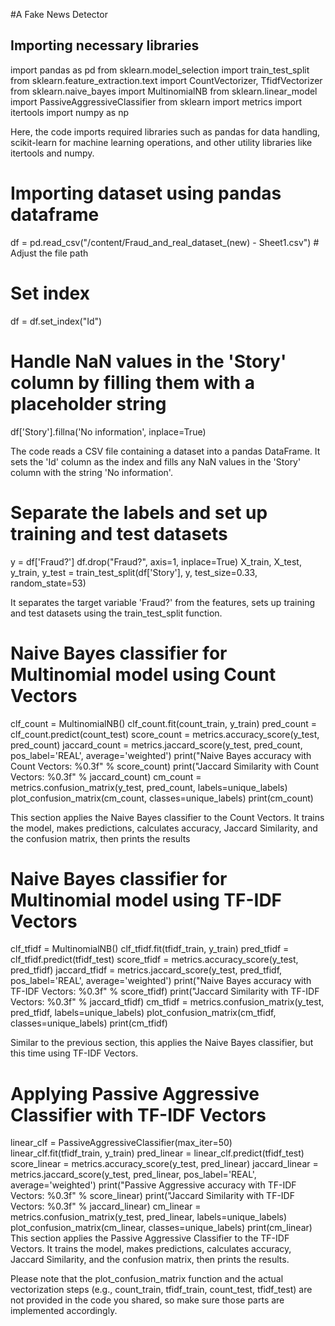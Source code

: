 #A Fake News Detector
## Importing necessary libraries
import pandas as pd
from sklearn.model_selection import train_test_split
from sklearn.feature_extraction.text import CountVectorizer, TfidfVectorizer
from sklearn.naive_bayes import MultinomialNB
from sklearn.linear_model import PassiveAggressiveClassifier
from sklearn import metrics
import itertools
import numpy as np

Here, the code imports required libraries such as pandas for data handling, scikit-learn for machine learning operations, and other utility libraries like itertools and numpy.

# Importing dataset using pandas dataframe
df = pd.read_csv("/content/Fraud_and_real_dataset_(new) - Sheet1.csv")  # Adjust the file path

# Set index
df = df.set_index("Id")

# Handle NaN values in the 'Story' column by filling them with a placeholder string
df['Story'].fillna('No information', inplace=True)

The code reads a CSV file containing a dataset into a pandas DataFrame. It sets the 'Id' column as the index and fills any NaN values in the 'Story' column with the string 'No information'.

# Separate the labels and set up training and test datasets
y = df['Fraud?']
df.drop("Fraud?", axis=1, inplace=True)
X_train, X_test, y_train, y_test = train_test_split(df['Story'], y, test_size=0.33, random_state=53)

It separates the target variable 'Fraud?' from the features, sets up training and test datasets using the train_test_split function.

# Naive Bayes classifier for Multinomial model using Count Vectors
clf_count = MultinomialNB()
clf_count.fit(count_train, y_train)
pred_count = clf_count.predict(count_test)
score_count = metrics.accuracy_score(y_test, pred_count)
jaccard_count = metrics.jaccard_score(y_test, pred_count, pos_label='REAL', average='weighted')
print("Naive Bayes accuracy with Count Vectors: %0.3f" % score_count)
print("Jaccard Similarity with Count Vectors: %0.3f" % jaccard_count)
cm_count = metrics.confusion_matrix(y_test, pred_count, labels=unique_labels)
plot_confusion_matrix(cm_count, classes=unique_labels)
print(cm_count)


This section applies the Naive Bayes classifier to the Count Vectors. It trains the model, makes predictions, calculates accuracy, Jaccard Similarity, and the confusion matrix, then prints the results

# Naive Bayes classifier for Multinomial model using TF-IDF Vectors
clf_tfidf = MultinomialNB()
clf_tfidf.fit(tfidf_train, y_train)
pred_tfidf = clf_tfidf.predict(tfidf_test)
score_tfidf = metrics.accuracy_score(y_test, pred_tfidf)
jaccard_tfidf = metrics.jaccard_score(y_test, pred_tfidf, pos_label='REAL', average='weighted')
print("Naive Bayes accuracy with TF-IDF Vectors: %0.3f" % score_tfidf)
print("Jaccard Similarity with TF-IDF Vectors: %0.3f" % jaccard_tfidf)
cm_tfidf = metrics.confusion_matrix(y_test, pred_tfidf, labels=unique_labels)
plot_confusion_matrix(cm_tfidf, classes=unique_labels)
print(cm_tfidf)

Similar to the previous section, this applies the Naive Bayes classifier, but this time using TF-IDF Vectors.

# Applying Passive Aggressive Classifier with TF-IDF Vectors
linear_clf = PassiveAggressiveClassifier(max_iter=50)
linear_clf.fit(tfidf_train, y_train)
pred_linear = linear_clf.predict(tfidf_test)
score_linear = metrics.accuracy_score(y_test, pred_linear)
jaccard_linear = metrics.jaccard_score(y_test, pred_linear, pos_label='REAL', average='weighted')
print("Passive Aggressive accuracy with TF-IDF Vectors: %0.3f" % score_linear)
print("Jaccard Similarity with TF-IDF Vectors: %0.3f" % jaccard_linear)
cm_linear = metrics.confusion_matrix(y_test, pred_linear, labels=unique_labels)
plot_confusion_matrix(cm_linear, classes=unique_labels)
print(cm_linear)
This section applies the Passive Aggressive Classifier to the TF-IDF Vectors. It trains the model, makes predictions, calculates accuracy, Jaccard Similarity, and the confusion matrix, then prints the results.

Please note that the plot_confusion_matrix function and the actual vectorization steps (e.g., count_train, tfidf_train, count_test, tfidf_test) are not provided in the code you shared, so make sure those parts are implemented accordingly.

